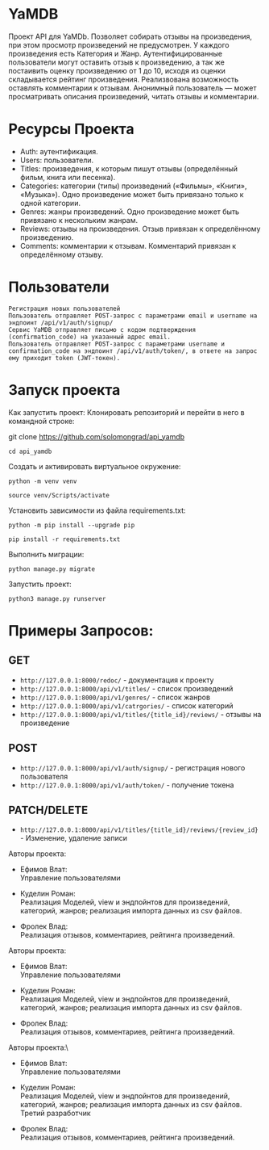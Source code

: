 # **YaMDB**
Проект API для YaMDb. Позволяет собирать отзывы на произведения, при этом просмотр произведений не предусмотрен. У каждого произведения есть Категория и Жанр. Аутентифицированные пользователи могут оставить отзыв к произведению, а так же постаивить оценку произведению от 1 до 10, исходя из оценки складывается рейтинг произведения. Реализвована возможность оставлять комментарии к отзывам. Анонимный пользователь — может просматривать описания произведений, читать отзывы и комментарии.
# **Ресурсы Проекта**
* Auth: аутентификация.
* Users: пользователи.
* Titles: произведения, к которым пишут отзывы (определённый фильм, книга или песенка).
* Categories: категории (типы) произведений («Фильмы», «Книги», «Музыка»). Одно произведение может быть привязано только к одной категории.
* Genres: жанры произведений. Одно произведение может быть привязано к нескольким жанрам.
* Reviews: отзывы на произведения. Отзыв привязан к определённому произведению.
* Comments: комментарии к отзывам. Комментарий привязан к определённому отзыву.

# **Пользователи**
    Регистрация новых пользователей
    Пользователь отправляет POST-запрос с параметрами email и username на эндпоинт /api/v1/auth/signup/
    Сервис YaMDB отправляет письмо с кодом подтверждения (confirmation_code) на указанный адрес email.
    Пользователь отправляет POST-запрос с параметрами username и confirmation_code на эндпоинт /api/v1/auth/token/, в ответе на запрос ему приходит token (JWT-токен).


# **Запуск проекта**
Как запустить проект:
Клонировать репозиторий и перейти в него в командной строке:

git clone https://github.com/solomongrad/api_yamdb
```
cd api_yamdb
```
Cоздать и активировать виртуальное окружение:

```
python -m venv venv
```
```
source venv/Scripts/activate
```
Установить зависимости из файла requirements.txt:

```
python -m pip install --upgrade pip
```
```
pip install -r requirements.txt
```
Выполнить миграции:

```
python manage.py migrate
```

Запустить проект:

```
python3 manage.py runserver
```  

# **Примеры Запросов:**
## **GET**
* ```http://127.0.0.1:8000/redoc/``` - документация к проекту
* ```http://127.0.0.1:8000/api/v1/titles/``` -  список произведений
* ```http://127.0.0.1:8000/api/v1/genres/``` - список жанров
* ```http://127.0.0.1:8000/api/v1/catrgories/``` - список категорий
* ```http://127.0.0.1:8000/api/v1/titles/{title_id}/reviews/``` - отзывы на произведение 

## **POST**
* ```http://127.0.0.1:8000/api/v1/auth/signup/``` - регистрация нового пользователя
* ```http://127.0.0.1:8000/api/v1/auth/token/``` - получение токена

## **PATCH/DELETE**
* ```http://127.0.0.1:8000/api/v1/titles/{title_id}/reviews/{review_id}``` - Изменение, удаление записи

Авторы проекта:
- Ефимов Влат:\
Управление пользователями

- Куделин Роман:\
Реализация Моделей, view и эндпойнтов для произведений, категорий, жанров; реализация импорта данных из csv файлов.

- Фролек Влад:\
Реализация отзывов, комментариев, рейтинга произведений.



Авторы проекта:
- Ефимов Влат:\
Управление пользователями

- Куделин Роман:\
Реализация Моделей, view и эндпойнтов для произведений, категорий, жанров; реализация импорта данных из csv файлов.

- Фролек Влад:\
Реализация отзывов, комментариев, рейтинга произведений.



Авторы проекта:\
- Ефимов Влат:\
Управление пользователями

- Куделин Роман:\
Реализация Моделей, view и эндпойнтов для произведений, категорий, жанров; реализация импорта данных из csv файлов.
Третий разработчик

- Фролек Влад:\
Реализация отзывов, комментариев, рейтинга произведений.



